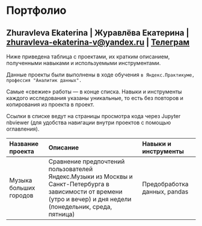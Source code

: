 # Портфолио
Zhuravleva Ekaterina | Журавлёва Екатерина | zhuravleva-ekaterina-v@yandex.ru | [Телеграм](https://t.me/ekaterina96zhuravleva)
------

Ниже приведена таблица с проектами, их кратким описанием, полученными навыками и используемыми инструментами.

Данные проекты были выполнены в ходе обучения `в Яндекс.Практикуме, профессия "Аналитик данных".`

Самые «свежие» работы — в конце списка. Навыки и инструменты каждого исследования указаны уникальные, то есть без повторов и копирования из проекта в проект.

Ссылки в списке ведут на страницы просмотра кода через Jupyter nbviewer (для удобства навигации внутри проектов с помощью оглавления).

| Название проекта | Описание | Навыки и инструменты |
| :--------------- | :------- | :------------------- |
| Музыка больших городов| Сравнение предпочтений пользователей Яндекс.Музыки из Москвы и Санкт-Петербурга в зависимости от времени (утро и вечер) и дня недели (понедельник, среда, пятница) | Предобработка данных, pandas |

